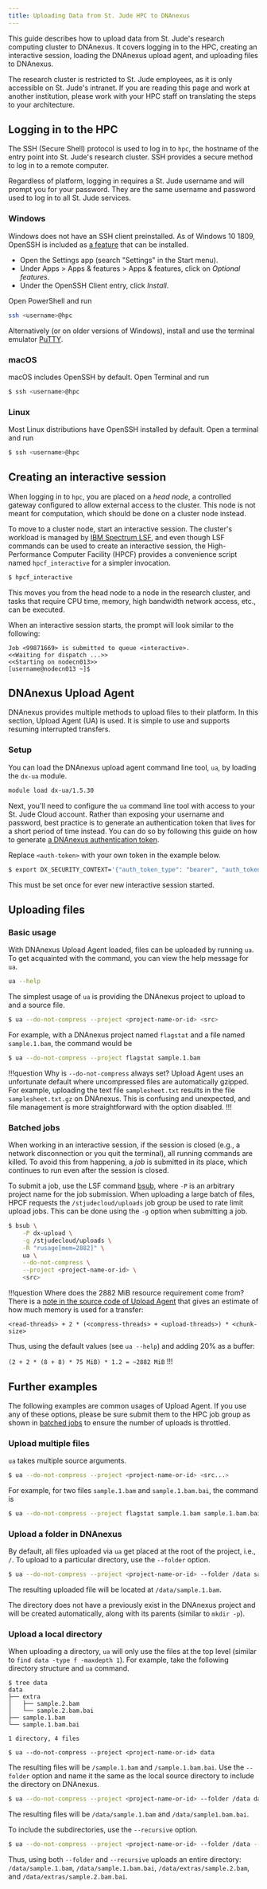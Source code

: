 ```yaml
---
title: Uploading Data from St. Jude HPC to DNAnexus
---
```



This guide describes how to upload data from St. Jude's research computing
cluster to DNAnexus. It covers logging in to the HPC, creating an interactive
session, loading the DNAnexus upload agent, and uploading files to DNAnexus.

The research cluster is restricted to St. Jude employees, as it is only
accessible on St. Jude's intranet. If you are reading this page and work at another institution, please work with your HPC staff on translating the steps to your architecture.

## Logging in to the HPC

The SSH (Secure Shell) protocol is used to log in to `hpc`, the hostname of
the entry point into St. Jude's research cluster. SSH provides a secure
method to log in to a remote computer.

Regardless of platform, logging in requires a St. Jude username and will
prompt you for your password. They are the same username and password used to
log in to all St. Jude services.

### Windows

Windows does not have an SSH client preinstalled. As of Windows 10 1809,
OpenSSH is included as [a feature] that can be installed.

  * Open the Settings app (search "Settings" in the Start menu).
  * Under Apps > Apps & features > Apps & features, click on _Optional
    features_.
  * Under the OpenSSH Client entry, click _Install_.

Open PowerShell and run
    
```bash
ssh <username>@hpc
```

Alternatively (or on older versions of Windows), install and use the terminal
emulator [PuTTY].

[a feature]: https://docs.microsoft.com/en-us/windows-server/administration/openssh/openssh_install_firstuse
[PuTTY]: https://www.chiark.greenend.org.uk/~sgtatham/putty/

### macOS

macOS includes OpenSSH by default. Open Terminal and run

```bash
$ ssh <username>@hpc
```

### Linux

Most Linux distributions have OpenSSH installed by default. Open a terminal
and run

```bash
$ ssh <username>@hpc
```

## Creating an interactive session

When logging in to `hpc`, you are placed on a _head node_, a controlled gateway
configured to allow external access to the cluster. This node is not meant for
computation, which should be done on a cluster node instead.

To move to a cluster node, start an interactive session. The cluster's
workload is managed by [IBM Spectrum LSF], and even though LSF commands can
be used to create an interactive session, the High-Performance Computer
Facility (HPCF) provides a convenience script named `hpcf_interactive` for a
simpler invocation.

```bash
$ hpcf_interactive
```

This moves you from the head node to a node in the research cluster, and
tasks that require CPU time, memory, high bandwidth network access, etc., can
be executed.

When an interactive session starts, the prompt will look similar to the
following:

```
Job <99871669> is submitted to queue <interactive>.
<<Waiting for dispatch ...>>
<<Starting on nodecn013>>
[username@nodecn013 ~]$
```

[IBM Spectrum LSF]: https://www.ibm.com/us-en/marketplace/hpc-workload-management

## DNAnexus Upload Agent

DNAnexus provides multiple methods to upload files to their platform. In this
section, Upload Agent (UA) is used. It is simple to use and supports
resuming interrupted transfers.

### Setup

You can load the DNAnexus upload agent command line tool, `ua`, by loading the `dx-ua` module.

```bash
module load dx-ua/1.5.30
```

Next, you'll need to configure the `ua` command line tool with access to your St. Jude Cloud account. Rather than exposing your username and password, best practice is to generate an authentication token that lives for a short period of time instead. You can do so by following this guide on how to generate [a DNAnexus
authentication token].

Replace `<auth-token>` with your own token in the example below.

```bash
$ export DX_SECURITY_CONTEXT='{"auth_token_type": "bearer", "auth_token": "<auth-token>"}'
```

This must be set once for ever new interactive session started.

[a DNAnexus authentication token]: https://documentation.dnanexus.com/user/login-and-logout#authentication-tokens

## Uploading files

### Basic usage

With DNAnexus Upload Agent loaded, files can be uploaded by
running `ua`. To get acquainted with the command, you can view the help message for `ua`.

```bash
ua --help
```

The simplest usage of `ua` is providing the DNAnexus project to upload to and
a source file.

```bash
$ ua --do-not-compress --project <project-name-or-id> <src>
```

For example, with a DNAnexus project named `flagstat` and a file named
`sample.1.bam`, the command would be

```bash
$ ua --do-not-compress --project flagstat sample.1.bam
```

!!!question Why is `--do-not-compress` always set?
Upload Agent uses an unfortunate default where uncompressed files are
automatically gzipped. For example, uploading the text file
`samplesheet.txt` results in the file `samplesheet.txt.gz` on DNAnexus.
This is confusing and unexpected, and file management is more
straightforward with the option disabled.
!!!

### Batched jobs

When working in an interactive session, if the session is closed (e.g., a
network disconnection or you quit the terminal), all running commands are
killed. To avoid this from happening, a _job_ is submitted in its place,
which continues to run even after the session is closed.

To submit a job, use the LSF command [bsub], where `-P` is an arbitrary
project name for the job submission. When uploading a large batch of files, HPCF requests the
`/stjudecloud/uploads` job group be used to rate limit upload jobs. This can
be done using the `-g` option when submitting a job.

```bash
$ bsub \
    -P dx-upload \
    -g /stjudecloud/uploads \
    -R "rusage[mem=2882]" \
    ua \
    --do-not-compress \
    --project <project-name-or-id> \
    <src>
```

!!!question Where does the 2882 MiB resource requirement come from?
There is a [note in the source code of Upload Agent][ua-main-mem] that
gives an estimate of how much memory is used for a transfer:

`<read-threads> + 2 * (<compress-threads> + <upload-threads>) * <chunk-size>`

Thus, using the default values (see `ua --help`) and adding 20% as a buffer:

`(2 + 2 * (8 + 8) * 75 MiB) * 1.2 = ~2882 MiB`
!!!

[bsub]: https://www.ibm.com/support/knowledgecenter/en/SSWRJV_10.1.0/lsf_command_ref/bsub.man_top.1.html
[ua-main-mem]: https://github.com/dnanexus/dx-toolkit/blob/9e6398e1ce1e8b210df3f3f50abc82932084b2b3/src/ua/main.cpp#L151-L162

## Further examples

The following examples are common usages of Upload Agent. If you use any of these options, please be sure submit them to the HPC job group as shown in [batched jobs](#batched-jobs) to ensure the number of uploads is throttled.

### Upload multiple files

`ua` takes multiple source arguments.

```bash
$ ua --do-not-compress --project <project-name-or-id> <src...>
```

For example, for two files `sample.1.bam` and `sample.1.bam.bai`, the command
is

```bash
$ ua --do-not-compress --project flagstat sample.1.bam sample.1.bam.bai
```

### Upload a folder in DNAnexus

By default, all files uploaded via `ua` get placed at the root of the
project, i.e., `/`. To upload to a particular directory, use the `--folder`
option.

```bash
$ ua --do-not-compress --project <project-name-or-id> --folder /data sample.1.bam
```

The resulting uploaded file will be located at `/data/sample.1.bam`.

The directory does not have a previously exist in the DNAnexus project and
will be created automatically, along with its parents (similar to `mkdir -p`).

### Upload a local directory

When uploading a directory, `ua` will only use the files at the top level
(similar to `find data -type f -maxdepth 1`). For example, take the following
directory structure and `ua` command.

```
$ tree data
data
├── extra
│   ├── sample.2.bam
│   └── sample.2.bam.bai
├── sample.1.bam
└── sample.1.bam.bai

1 directory, 4 files

$ ua --do-not-compress --project <project-name-or-id> data
```

The resulting files will be `/sample.1.bam` and `/sample.1.bam.bai`. Use the
`--folder` option and name it the same as the local source directory to
include the directory on DNAnexus.

```bash
$ ua --do-not-compress --project <project-name-or-id> --folder /data data
```

The resulting files will be `/data/sample.1.bam` and `/data/sample1.bam.bai`.

To include the subdirectories, use the `--recursive` option.

```bash
$ ua --do-not-compress --project <project-name-or-id> --folder /data --recursive data
```

Thus, using both `--folder` and `--recursive` uploads an entire directory:
`/data/sample.1.bam`, `/data/sample.1.bam.bai`, `/data/extras/sample.2.bam`,
and `/data/extras/sample.2.bam.bai`.
